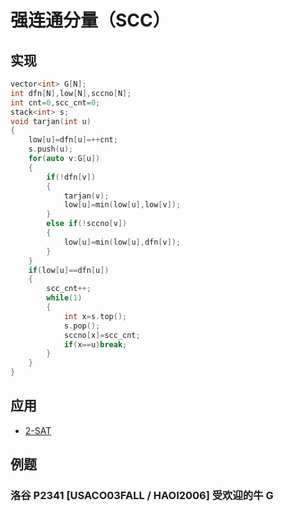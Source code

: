 # 强连通分量（SCC）

## 实现

```cpp
vector<int> G[N];
int dfn[N],low[N],sccno[N];
int cnt=0,scc_cnt=0;
stack<int> s;
void tarjan(int u)
{
	low[u]=dfn[u]=++cnt;
	s.push(u);
	for(auto v:G[u])
	{
		if(!dfn[v])
		{
			tarjan(v);
			low[u]=min(low[u],low[v]);
		}
		else if(!sccno[v])
		{
			low[u]=min(low[u],dfn[v]);
		}
	}
	if(low[u]==dfn[u])
	{
		scc_cnt++;
		while(1)
		{
			int x=s.top();
			s.pop();
			sccno[x]=scc_cnt;
			if(x==u)break;
		}
	}
}
```

## 应用

- [2-SAT](../2sat)

## 例题

### 洛谷 P2341 [USACO03FALL / HAOI2006] 受欢迎的牛 G

<Problem id="P2341" />
